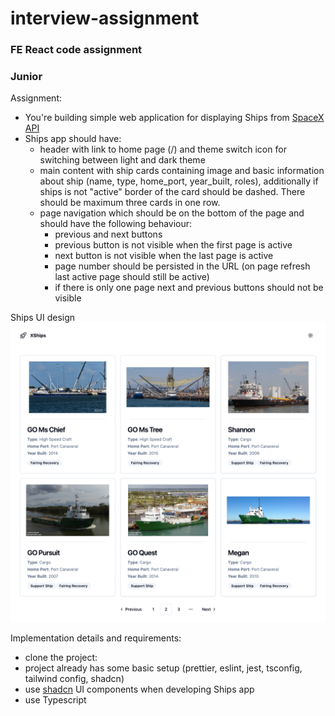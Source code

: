 # interview-assignment

### FE React code assignment

### Junior

Assignment:

- You're building simple web application for displaying Ships
  from [SpaceX API](https://github.com/r-spacex/SpaceX-API/tree/master/docs/ships/v4)
- Ships app should have:
    - header with link to home page (/) and theme switch icon for switching between light and dark theme
    - main content with ship cards containing image and basic information about ship (name, type, home_port, year_built, roles),
      additionally if ships is not "active" border of the card should be dashed. There should be maximum three cards in one row.
    - page navigation which should be on the bottom of the page and should have the following behaviour:
      - previous and next buttons
      - previous button is not visible when the first page is active
      - next button is not visible when the last page is active
      - page number should be persisted in the URL (on page refresh last active page should still be active)
      - if there is only one page next and previous buttons should not be visible
 
Ships UI design 
![ships.png](ships.png)

Implementation details and requirements:

- clone the project: <git submodule url>
- project already has some basic setup (prettier, eslint, jest, tsconfig, tailwind config, shadcn)
- use [shadcn](https://ui.shadcn.com/) UI components when developing Ships app
- use Typescript